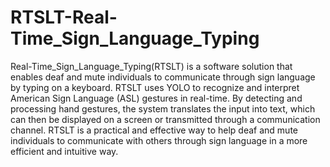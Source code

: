 # RTSLT-Real-Time_Sign_Language_Typing
Real-Time_Sign_Language_Typing(RTSLT) is a software solution that enables deaf and mute individuals to communicate through sign language by typing on a keyboard. RTSLT uses YOLO to recognize and interpret American Sign Language (ASL) gestures in real-time. By detecting and processing hand gestures, the system translates the input into text, which can then be displayed on a screen or transmitted through a communication channel. RTSLT is a practical and effective way to help deaf and mute individuals to communicate with others through sign language in a more efficient and intuitive way.
